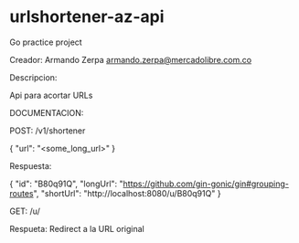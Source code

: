 # urlshortener-az-api
Go practice project 

Creador: Armando Zerpa <armando.zerpa@mercadolibre.com.co>

Descripcion: 

Api para acortar URLs

DOCUMENTACION:

POST: /v1/shortener

{
    "url": "<some_long_url>"
}

Respuesta:

{
    "id": "B80q91Q",
    "longUrl": "https://github.com/gin-gonic/gin#grouping-routes",
    "shortUrl": "http://localhost:8080/u/B80q91Q"
}


GET: /u/<ID>

Respueta: Redirect a la URL original


